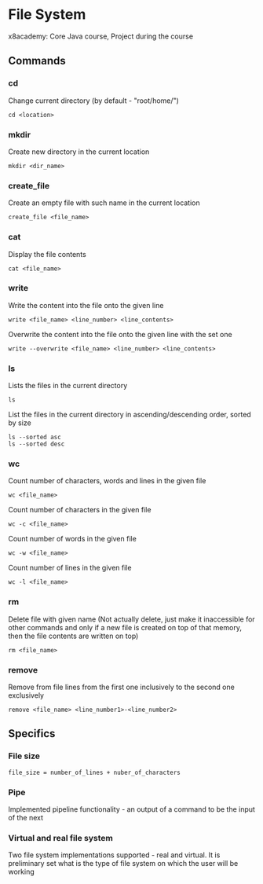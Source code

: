 # File System

x8academy: Core Java course, Project during the course

## Commands

### cd

Change current directory (by default - "root/home/")

```
cd <location>
```

### mkdir

Create new directory in the current location

```
mkdir <dir_name>
```

### create_file

Create an empty file  with such name in the current location
```
create_file <file_name>
```

### cat

Display the file contents

```
cat <file_name>
```

### write

Write the content into the file onto the given line

```
write <file_name> <line_number> <line_contents>
```
Overwrite the content into the file onto the given line with the set one

```
write --overwrite <file_name> <line_number> <line_contents>
```

### ls

Lists the files in the current directory
```
ls
```
List the files in the current directory in ascending/descending order, sorted by size
```
ls --sorted asc
ls --sorted desc
```

### wc

Count number of characters, words and lines in the given file
```
wc <file_name>
```
Count number of characters in the given file
```
wc -c <file_name>
```
Count number of words in the given file
```
wc -w <file_name>
```
Count number of lines in the given file
```
wc -l <file_name>
```

### rm

Delete file with given name (Not actually delete, just make it inaccessible for other commands and only if a new file is created on top of that memory, then the file contents are written on top)

```
rm <file_name>
```

### remove

Remove from file  lines from the first one inclusively to the second one exclusively
```
remove <file_name> <line_number1>-<line_number2>
```

## Specifics

### File size

```
file_size = number_of_lines + nuber_of_characters
```

### Pipe

Implemented pipeline functionality - an output of a command to be the input of the next

### Virtual and real file system

Two file system implementations supported - real and virtual. It is preliminary set what is the type of file system on which the user will be working